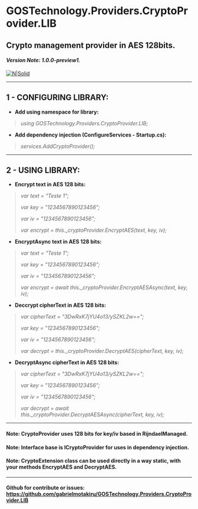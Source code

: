 # GOSTechnology.Providers.CryptoProvider.LIB
## Crypto management provider in AES 128bits.
#### *Version Note: 1.0.0-preview1.*

[![N|Solid](https://img.icons8.com/dusk/2x/security-aes.png)](https://github.com/gabrielmotakiru/GOSTechnology.Providers.CryptoProvider.LIB)

---

## 1 - CONFIGURING LIBRARY:
- **Add using namespace for library:**
> *using GOSTechnology.Providers.CryptoProvider.LIB;*

- **Add dependency injection (ConfigureServices - Startup.cs):**
> *services.AddCryptoProvider();*

---

## 2 - USING LIBRARY:
- **Encrypt text in AES 128 bits:**
> *var text = "Teste 1";*
>
> *var key = "1234567890123456";*
>
> *var iv = "1234567890123456";*
>
> *var encrypt = this._cryptoProvider.EncryptAES(text, key, iv);*

- **EncryptAsync text in AES 128 bits:**
> *var text = "Teste 1";*
>
> *var key = "1234567890123456";*
>
> *var iv = "1234567890123456";*
>
> *var encrypt = await this._cryptoProvider.EncryptAESAsync(text, key, iv);*

- **Deccrypt cipherText in AES 128 bits:**
> *var cipherText = "3DwRxK7jYU4o13/ySZKL2w==";*
>
> *var key = "1234567890123456";*
>
> *var iv = "1234567890123456";*
>
> *var decrypt = this._cryptoProvider.DecryptAES(cipherText, key, iv);*

- **DecryptAsync cipherText in AES 128 bits:**
> *var cipherText = "3DwRxK7jYU4o13/ySZKL2w==";*
>
> *var key = "1234567890123456";*
>
> *var iv = "1234567890123456";*
>
> *var decrypt = await this._cryptoProvider.DecryptAESAsync(cipherText, key, iv);*

---

#### **Note**: CryptoProvider uses 128 bits for key/iv based in RijndaelManaged.
#### **Note**: Interface base is ICryptoProvider for uses in dependency injection.
#### **Note**: CryptoExtension class can be used directly in a way static, with your methods EncryptAES and DecryptAES.

---

#### Github for contribute or issues: https://github.com/gabrielmotakiru/GOSTechnology.Providers.CryptoProvider.LIB